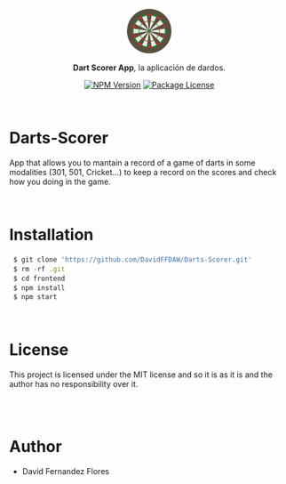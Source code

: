 <p align="center">
  <a href="https://darts-scorer.vercel.app/" target="blank"><img src="./frontend/src/darts-logo.svg" width="80" alt="Darts Board Logo" /></a>
</p>

<p align="center" ><b>Dart Scorer App</b>, la aplicación de dardos.</p>

<p align="center">
    <a href="https://www.npmjs.com/~nestjscore" target="_blank"><img src="https://img.shields.io/npm/v/@nestjs/core.svg" alt="NPM Version" /></a>
    <a href="https://www.npmjs.com/~nestjscore" target="_blank"><img src="https://img.shields.io/npm/l/@nestjs/core.svg" alt="Package License" /></a>
</p>

<br/>

# Darts-Scorer
App that allows you to mantain a record of a game of darts in some modalities (301, 501, Cricket...) to keep a record on the scores and check how you doing in the game.


<br/>

# Installation

```javascript
 $ git clone 'https://github.com/DavidFFDAW/Darts-Scorer.git'
 $ rm -rf .git
 $ cd frontend
 $ npm install
 $ npm start

```
<br/>

# License

This project is licensed under the MIT license and so it is as it is and the author has no responsibility over it.

<br/>
<br/>

# Author

 -  David Fernandez Flores